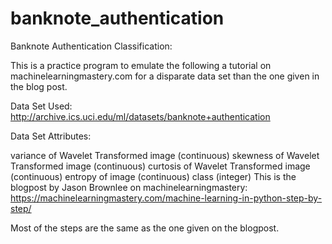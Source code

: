 # banknote_authentication
Banknote Authentication Classification:

This is a practice program to emulate the following a tutorial on machinelearningmastery.com for a disparate data set than the one given in the blog post.

Data Set Used: http://archive.ics.uci.edu/ml/datasets/banknote+authentication

Data Set Attributes:

variance of Wavelet Transformed image (continuous)
skewness of Wavelet Transformed image (continuous)
curtosis of Wavelet Transformed image (continuous)
entropy of image (continuous)
class (integer)
This is the blogpost by Jason Brownlee on machinelearningmastery: https://machinelearningmastery.com/machine-learning-in-python-step-by-step/

Most of the steps are the same as the one given on the blogpost.
